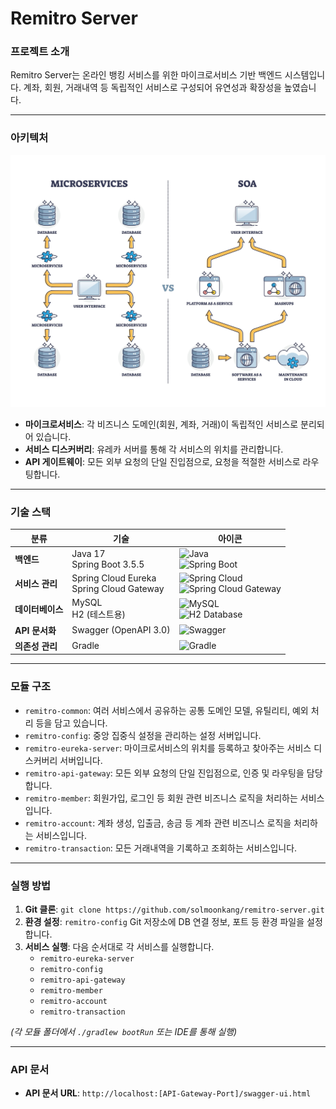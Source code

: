 # Remitro Server

### 프로젝트 소개

Remitro Server는 온라인 뱅킹 서비스를 위한 마이크로서비스 기반 백엔드 시스템입니다. 계좌, 회원, 거래내역 등 독립적인 서비스로 구성되어 유연성과 확장성을 높였습니다.

---

### 아키텍처

![마이크로서비스 아키텍처 다이어그램](image/microservice-architecture-diagram.jpeg)

* **마이크로서비스**: 각 비즈니스 도메인(회원, 계좌, 거래)이 독립적인 서비스로 분리되어 있습니다.
* **서비스 디스커버리**: 유레카 서버를 통해 각 서비스의 위치를 관리합니다.
* **API 게이트웨이**: 모든 외부 요청의 단일 진입점으로, 요청을 적절한 서비스로 라우팅합니다.

---

### 기술 스택

| 분류          | 기술                                          | 아이콘                                                                                                                                                                                                                                                          |
|-------------|---------------------------------------------|--------------------------------------------------------------------------------------------------------------------------------------------------------------------------------------------------------------------------------------------------------------|
| **백엔드**     | Java 17<br>Spring Boot 3.5.5                | ![Java](https://img.shields.io/badge/Java-007396?style=for-the-badge&logo=java&logoColor=white)<br>![Spring Boot](https://img.shields.io/badge/Spring%20Boot-6DB33F?style=for-the-badge&logo=springboot&logoColor=white)                                     |
| **서비스 관리**  | Spring Cloud Eureka<br>Spring Cloud Gateway | ![Spring Cloud](https://img.shields.io/badge/Spring%20Cloud-6DB33F?style=for-the-badge&logo=spring&logoColor=white)<br>![Spring Cloud Gateway](https://img.shields.io/badge/Spring%20Cloud%20Gateway-6DB33F?style=for-the-badge&logo=spring&logoColor=white) |
| **데이터베이스**  | MySQL<br>H2 (테스트용)                          | ![MySQL](https://img.shields.io/badge/MySQL-4479A1?style=for-the-badge&logo=mysql&logoColor=white)<br>![H2 Database](https://img.shields.io/badge/H2%20Database-4479A1?style=for-the-badge&logo=h2&logoColor=white)                                          |
| **API 문서화** | Swagger (OpenAPI 3.0)                       | ![Swagger](https://img.shields.io/badge/Swagger-85EA2D?style=for-the-badge&logo=swagger&logoColor=white)                                                                                                                                                     |
| **의존성 관리**  | Gradle                                      | ![Gradle](https://img.shields.io/badge/Gradle-02303A?style=for-the-badge&logo=gradle&logoColor=white)                                                                                                                                                        |

---

### 모듈 구조

* `remitro-common`: 여러 서비스에서 공유하는 공통 도메인 모델, 유틸리티, 예외 처리 등을 담고 있습니다.
* `remitro-config`: 중앙 집중식 설정을 관리하는 설정 서버입니다.
* `remitro-eureka-server`: 마이크로서비스의 위치를 등록하고 찾아주는 서비스 디스커버리 서버입니다.
* `remitro-api-gateway`: 모든 외부 요청의 단일 진입점으로, 인증 및 라우팅을 담당합니다.
* `remitro-member`: 회원가입, 로그인 등 회원 관련 비즈니스 로직을 처리하는 서비스입니다.
* `remitro-account`: 계좌 생성, 입출금, 송금 등 계좌 관련 비즈니스 로직을 처리하는 서비스입니다.
* `remitro-transaction`: 모든 거래내역을 기록하고 조회하는 서비스입니다.

---

### 실행 방법

1. **Git 클론**: `git clone https://github.com/solmoonkang/remitro-server.git`
2. **환경 설정**: `remitro-config` Git 저장소에 DB 연결 정보, 포트 등 환경 파일을 설정합니다.
3. **서비스 실행**: 다음 순서대로 각 서비스를 실행합니다.
    * `remitro-eureka-server`
    * `remitro-config`
    * `remitro-api-gateway`
    * `remitro-member`
    * `remitro-account`
    * `remitro-transaction`

*(각 모듈 폴더에서 `./gradlew bootRun` 또는 IDE를 통해 실행)*

---

### API 문서

* **API 문서 URL**: `http://localhost:[API-Gateway-Port]/swagger-ui.html`

